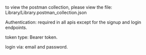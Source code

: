 to view the postman collection, 
please view the file: Library/Library.postman_collection.json


Authentication: required in all apis except for the signup and login endpoints. 

token type: Bearer token. 

login via: email and password. 
